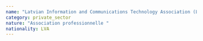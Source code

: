 ```yaml
---
name: "Latvian Information and Communications Technology Association (LIKTA)"
category: private_sector
nature: "Association professionnelle "
nationality: LVA
---
```

    